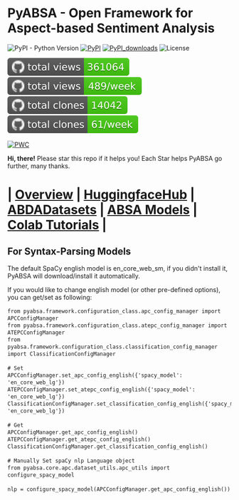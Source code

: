 # PyABSA - Open Framework for Aspect-based Sentiment Analysis

![PyPI - Python Version](https://img.shields.io/badge/python-3.6-blue.svg)
[![PyPI](https://img.shields.io/pypi/v/pyabsa)](https://pypi.org/project/pyabsa/)
[![PyPI_downloads](https://img.shields.io/pypi/dm/pyabsa)](https://pypi.org/project/pyabsa/)
![License](https://img.shields.io/pypi/l/pyabsa?logo=PyABSA)

[![total views](https://raw.githubusercontent.com/yangheng95/PyABSA/traffic/total_views.svg)](https://github.com/yangheng95/PyABSA/tree/traffic#-total-traffic-data-badge)
[![total views per week](https://raw.githubusercontent.com/yangheng95/PyABSA/traffic/total_views_per_week.svg)](https://github.com/yangheng95/PyABSA/tree/traffic#-total-traffic-data-badge)
[![total clones](https://raw.githubusercontent.com/yangheng95/PyABSA/traffic/total_clones.svg)](https://github.com/yangheng95/PyABSA/tree/traffic#-total-traffic-data-badge)
[![total clones per week](https://raw.githubusercontent.com/yangheng95/PyABSA/traffic/total_clones_per_week.svg)](https://github.com/yangheng95/PyABSA/tree/traffic#-total-traffic-data-badge)

[![PWC](https://img.shields.io/endpoint.svg?url=https://paperswithcode.com/badge/back-to-reality-leveraging-pattern-driven/aspect-based-sentiment-analysis-on-semeval)](https://paperswithcode.com/sota/aspect-based-sentiment-analysis-on-semeval?p=back-to-reality-leveraging-pattern-driven)

**Hi, there!** Please star this repo if it helps you! Each Star helps PyABSA go further, many thanks.

# | [Overview](../README.MD) | [HuggingfaceHub](huggingface_readme.md) | [ABDADatasets](dataset_readme.md) | [ABSA Models](model_readme.md) | [Colab Tutorials](tutorial_readme.md) |

## For Syntax-Parsing Models

The default SpaCy english model is en_core_web_sm, if you didn't install it, PyABSA will download/install it
automatically.

If you would like to change english model (or other pre-defined options), you can get/set as following:

```python3
from pyabsa.framework.configuration_class.apc_config_manager import APCConfigManager
from pyabsa.framework.configuration_class.atepc_config_manager import ATEPCConfigManager
from pyabsa.framework.configuration_class.classification_config_manager import ClassificationConfigManager

# Set
APCConfigManager.set_apc_config_english({'spacy_model': 'en_core_web_lg'})
ATEPCConfigManager.set_atepc_config_english({'spacy_model': 'en_core_web_lg'})
ClassificationConfigManager.set_classification_config_english({'spacy_model': 'en_core_web_lg'})

# Get
APCConfigManager.get_apc_config_english()
ATEPCConfigManager.get_atepc_config_english()
ClassificationConfigManager.get_classification_config_english()

# Manually Set spaCy nlp Language object
from pyabsa.core.apc.dataset_utils.apc_utils import configure_spacy_model

nlp = configure_spacy_model(APCConfigManager.get_apc_config_english())
```
